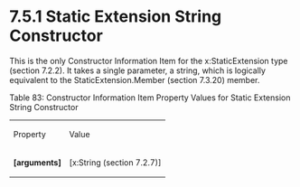 <html dir="LTR" xmlns:mshelp="http://msdn.microsoft.com/mshelp" xmlns:ddue="http://ddue.schemas.microsoft.com/authoring/2003/5" xmlns:xlink="http://www.w3.org/1999/xlink" xmlns:tool="http://www.microsoft.com/tooltip"><body><input type="hidden" id="userDataCache" class="userDataStyle"><input type="hidden" id="hiddenScrollOffset"><img id="dropDownImage" style="display:none; height:0; width:0;" src="../local/drpdown.gif"><img id="dropDownHoverImage" style="display:none; height:0; width:0;" src="../local/drpdown_orange.gif"><img id="collapseImage" style="display:none; height:0; width:0;" src="../local/collapse.gif"><img id="expandImage" style="display:none; height:0; width:0;" src="../local/exp.gif"><img id="collapseAllImage" style="display:none; height:0; width:0;" src="../local/collall.gif"><img id="expandAllImage" style="display:none; height:0; width:0;" src="../local/expall.gif"><img id="copyImage" style="display:none; height:0; width:0;" src="../local/copycode.gif"><img id="copyHoverImage" style="display:none; height:0; width:0;" src="../local/copycodeHighlight.gif"><div id="header"><h1 class="heading">7.5.1 Static Extension String Constructor</h1></div><div id="mainSection"><div id="mainBody"><div id="allHistory" class="saveHistory" onsave="saveAll()" onload="loadAll()"></div>




<p xmlns:wsd="http://wsdev.schemas.microsoft.com/authoring/2008/2" xmlns:msxsl="urn:schemas-microsoft-com:xslt" xmlns:script="urn:script" xmlns:build="urn:build">
<div id="sectionSection0" class="section" name="collapseableSection"><content xmlns="http://ddue.schemas.microsoft.com/authoring/2003/5" xmlns:wsd="http://wsdev.schemas.microsoft.com/authoring/2008/2" xmlns:msxsl="urn:schemas-microsoft-com:xslt" xmlns:script="urn:script" xmlns:build="urn:build">
				</content></div><div id="sectionSection1" class="section" name="collapseableSection"><content xmlns="http://ddue.schemas.microsoft.com/authoring/2003/5" xmlns:wsd="http://wsdev.schemas.microsoft.com/authoring/2008/2" xmlns:msxsl="urn:schemas-microsoft-com:xslt" xmlns:script="urn:script" xmlns:build="urn:build">
					<p xmlns="">This is the only Constructor Information Item for the <mshelp:link keywords="52af45f2-28c6-4b29-87d0-9d5426cad04a" tabindex="0">x:StaticExtension type (section </mshelp:link><mshelp:link keywords="52af45f2-28c6-4b29-87d0-9d5426cad04a" tabindex="0">7.2.2</mshelp:link><mshelp:link keywords="52af45f2-28c6-4b29-87d0-9d5426cad04a" tabindex="0">)</mshelp:link>. It takes a single parameter, a string, which is logically equivalent to the <mshelp:link keywords="3ef41dc6-e8b0-4bb6-8335-95492b629e51" tabindex="0">StaticExtension.Member (section </mshelp:link><mshelp:link keywords="3ef41dc6-e8b0-4bb6-8335-95492b629e51" tabindex="0">7.3.20</mshelp:link><mshelp:link keywords="3ef41dc6-e8b0-4bb6-8335-95492b629e51" tabindex="0">)</mshelp:link> member.</p>
					<p xmlns="">Table 83: Constructor Information Item Property Values for Static Extension String Constructor</p>
					<p xmlns=""><b></b></p><table class="ProtocolAuthoredTable" xmlns=""><tr>
								<td id="ShadedCell">
									<p>Property</p>
								</td>
								<td id="ShadedCell">
									<p>Value</p>
								</td>
							</tr><tr>
							<td>
								<p>
									<b>[arguments]</b>
								</p>
							</td>
							<td>
								<p>[<mshelp:link keywords="df7f51b2-76b5-4a19-97c4-d7116e4e5689" tabindex="0">x:String (section </mshelp:link><mshelp:link keywords="df7f51b2-76b5-4a19-97c4-d7116e4e5689" tabindex="0">7.2.7</mshelp:link><mshelp:link keywords="df7f51b2-76b5-4a19-97c4-d7116e4e5689" tabindex="0">)</mshelp:link>]</p>
							</td>
						</tr></table>
				</content></div><!--[if gte IE 5]>
			<tool:tip element="languageFilterToolTip" avoidmouse="false"/>
		<![endif]--></div><a name="feedback"></a><span></span></div></body></html>